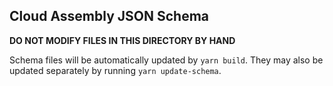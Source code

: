 ## Cloud Assembly JSON Schema

**DO NOT MODIFY FILES IN THIS DIRECTORY BY HAND**

Schema files will be automatically updated by `yarn build`. They may also be updated separately by running `yarn update-schema`.
